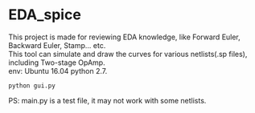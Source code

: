 # EDA_spice
This project is made for reviewing EDA knowledge, like Forward Euler, Backward Euler, Stamp... etc.</br>
This tool can simulate and draw the curves for various netlists(.sp files), including Two-stage OpAmp.</br>
env: Ubuntu 16.04 python 2.7.</br>
```
python gui.py
```
PS: main.py is a test file, it may not work with some netlists.
